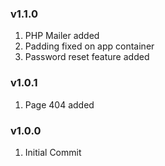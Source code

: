 ### v1.1.0

1. PHP Mailer added
2. Padding fixed on app container
3. Password reset feature added

### v1.0.1

1. Page 404 added

### v1.0.0

1. Initial Commit